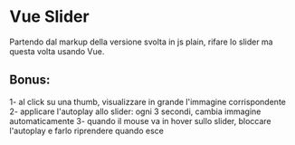 # Vue Slider

Partendo dal markup della versione svolta in js plain, rifare lo slider ma questa volta usando Vue.

## Bonus:

1- al click su una thumb, visualizzare in grande l'immagine corrispondente
2- applicare l'autoplay allo slider: ogni 3 secondi, cambia immagine automaticamente
3- quando il mouse va in hover sullo slider, bloccare l'autoplay e farlo riprendere quando esce

